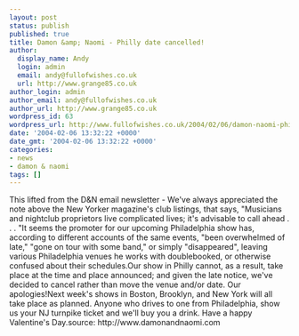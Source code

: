 ```yaml
---
layout: post
status: publish
published: true
title: Damon &amp; Naomi - Philly date cancelled!
author:
  display_name: Andy
  login: admin
  email: andy@fullofwishes.co.uk
  url: http://www.grange85.co.uk
author_login: admin
author_email: andy@fullofwishes.co.uk
author_url: http://www.grange85.co.uk
wordpress_id: 63
wordpress_url: http://www.fullofwishes.co.uk/2004/02/06/damon-naomi-philly-date-cancelled/
date: '2004-02-06 13:32:22 +0000'
date_gmt: '2004-02-06 13:32:22 +0000'
categories:
- news
- damon & naomi
tags: []
---
```

<p>This lifted from the D&amp;N email newsletter - We've always appreciated the note above the New Yorker magazine's club listings, that says, "Musicians and nightclub proprietors live complicated lives; it's advisable to call ahead . . . "It seems the promoter for our upcoming Philadelphia show has, according to different accounts of the same events, "been overwhelmed of late," "gone on tour with some band," or simply "disappeared", leaving various Philadelphia venues he works with doublebooked, or otherwise confused about their schedules.Our show in Philly cannot, as a result, take place at the time and place announced; and given the late notice, we've decided to cancel rather than move the venue and/or date. Our apologies!Next week's shows in Boston, Brooklyn, and New York will all take place as planned. Anyone who drives to one from Philadelphia, show us your NJ turnpike ticket and we'll buy you a drink. Have a happy Valentine's Day.source: http://www.damonandnaomi.com</p>
